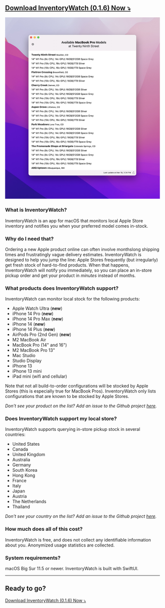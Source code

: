## [Download InventoryWatch (0.1.6) Now ⤵️](./InventoryWatch-0.1.6.zip)

![InventoryWatch-Screenshot](./ic-mkt.jpg)

### What is InventoryWatch?

InventoryWatch is an app for macOS that monitors local Apple Store inventory and notifies you when your preferred model comes in-stock. 

### Why do I need that? 

Ordering a new Apple product online can often involve monthslong shipping times and frustratingly vague delivery estimates. InventoryWatch is designed to help you jump the line: Apple Stores frequently (but irregularly) get fresh stock of hard-to-find products. When that happens, InventoryWatch will notify you immediately, so you can place an in-store pickup order and get your product in *minutes* instead of months. 

### What products does InventoryWatch support? 

InventoryWatch can monitor local stock for the following products: 

* Apple Watch Ultra (**new**)
* iPhone 14 Pro (**new**)
* iPhone 14 Pro Max (**new**)
* iPhone 14 (**new**)
* iPhone 14 Plus (**new**)
* AirPods Pro (2nd Gen) (**new**)
* M2 MacBook Air
* MacBook Pro (14" and 16")
* M2 MacBook Pro 13"
* Mac Studio
* Studio Display
* iPhone 13
* iPhone 13 mini
* iPad mini (wifi and cellular)

Note that not all build-to-order configurations will be stocked by Apple Stores (this is especially true for MacBook Pros). InventoryWatch only lists configurations that are known to be stocked by Apple Stores. 

_Don't see your product on the list? Add an issue to the Github project [here](https://github.com/worthbak/inventory-checker-app/issues)._

### Does InventoryWatch support my local store? 

InventoryWatch supports querying in-store pickup stock in several countries:

  * United States
  * Canada
  * United Kingdom
  * Australia
  * Germany
  * South Korea
  * Hong Kong
  * France
  * Italy
  * Japan
  * Austria
  * The Netherlands
  * Thailand

_Don't see your country on the list? Add an issue to the Github project [here](https://github.com/worthbak/inventory-checker-app/issues)._

### How much does all of this cost? 

InventoryWatch is free, and does not collect any identifiable information about you. Anonymized usage statistics are collected.

### System requirements? 

macOS Big Sur 11.5 or newer. InventoryWatch is built with SwiftUI. 

---

## Ready to go?

[Download InventoryWatch (0.1.6) Now ⤵️](./InventoryWatch-0.1.6.zip)

